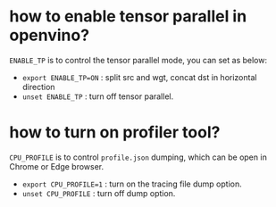 # how to enable tensor parallel in openvino?

`ENABLE_TP` is to control the tensor parallel mode, you can set as below:

- `export ENABLE_TP=ON` : split src and wgt, concat dst in horizontal direction
- `unset ENABLE_TP` :  turn off tensor parallel.

# how to turn on profiler tool?

`CPU_PROFILE` is to control `profile.json` dumping, which can be open in Chrome or Edge browser.

- `export CPU_PROFILE=1` :  turn on the tracing file dump option.
- `unset CPU_PROFILE` :  turn off dump option.
